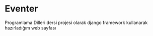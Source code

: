 # Eventer

Programlama Dilleri dersi projesi olarak django framework kullanarak hazırladığım web sayfası
